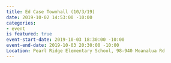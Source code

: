 ```yaml
---
title: Ed Case Townhall (10/3/19)
date: 2019-10-02 14:53:00 -10:00
categories:
- event
is featured: true
event-start-date: 2019-10-03 18:30:00 -10:00
event-end-date: 2019-10-03 20:30:00 -10:00
Location: Pearl Ridge Elementary School, 98-940 Moanalua Rd
---
```


